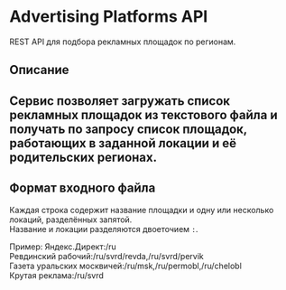 # Advertising Platforms API

REST API для подбора рекламных площадок по регионам.

## Описание
Сервис позволяет загружать список рекламных площадок из текстового файла и получать по запросу список площадок, работающих в заданной локации и её родительских регионах.  
---

## Формат входного файла

Каждая строка содержит название площадки и одну или несколько локаций, разделённых запятой.  
Название и локации разделяются двоеточием `:`.

Пример:
Яндекс.Директ:/ru<br>
Ревдинский рабочий:/ru/svrd/revda,/ru/svrd/pervik<br>
Газета уральских москвичей:/ru/msk,/ru/permobl,/ru/chelobl<br>
Крутая реклама:/ru/svrd


